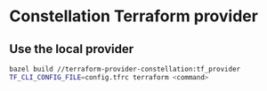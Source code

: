 # Constellation Terraform provider

## Use the local provider

```bash
bazel build //terraform-provider-constellation:tf_provider
TF_CLI_CONFIG_FILE=config.tfrc terraform <command>
```
